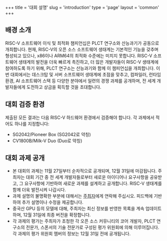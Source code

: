 +++
title = '대회 설명'
slug = 'introduction'
type = 'page'
layout = 'common'
+++

## 배경 소개

RISC-V 소프트웨어 이식 및 최적화 챔피언십은 PLCT 연구소와 산능과기가 공동으로 개최합니다. 현재, RISC-V의 오픈 소스 소프트웨어 생태계는 기본적인 기능을 갖추며 형성되고 있으나, x86이나 ARM64의 최적화 수준에는 미치지 못합니다. RISC-V 소프트웨어 생태계의 발전을 더욱 빠르게 촉진하고, 더 많은 개발자들이 RISC-V 생태계에 참여하도록 하기 위해, PLCT 연구소는 산능과기와 함께 이 챔피언십을 개최합니다. 이번 대회에서는 데스크탑 및 서버 소프트웨어 생태계에 초점을 맞추고, 컴파일러, 런타임 환경, AI 소프트웨어 스택 등 다양한 분야에서 일련의 경쟁 과제를 공개하며, 전 세계 개발자들에게 도전하고 상금을 획득할 것을 초대합니다.

## 대회 검증 환경
제출된 모든 결과는 다음 RISC-V 하드웨어 환경에서 검증해야 합니다. 각 과제에서 적어도 하나를 지정합니다:

- SG2042/Pioneer Box (SG2042로 약칭)
- CV1800B/Milk-V Duo (Duo로 약칭)

## 대회 과제 공개

- 본 대회의 과제는 11월 27일부터 순차적으로 공개되며, 12월 31일에 마감됩니다. 주최자는 대회 기간 중 전 세계 개발자들로부터 새로운 아이디어나 요구사항을 공유받고, 그 요구사항에 기반하여 새로운 과제를 설계하고 공개합니다. RISC-V 생태계를 함께 더욱 발전시켜 나갑시다.
- 과제 설명의 불명확한 부분에 대해서는 [주최자](mailto:rvspoc@cyberlimes.cn)에게 연락해 주십시오. 피드백에 기반하여 추가 설명이나 수정을 제공합니다.
- 중국산 GPU 등의 모델에 대해, 주최자는 최신 정보를 반영한 목록을 계속 업데이트하며, 12월 31일에 최종 버전을 확정합니다.
- 각 과제의 평가는 주최자가 초청한 각 오픈 소스 커뮤니티의 코어 개발자, PLCT 연구소의 전문가, 스폰서의 기술 전문가로 구성된 평가 위원회에 의해 이루어집니다. 각 과제의 평가 위원회 멤버의 정보는 12월 31일 전에 공개됩니다.

